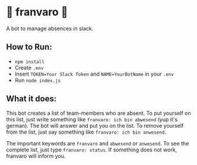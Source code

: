 # :palm_tree: franvaro :palm_tree:
A bot to manage absences in slack.

## How to Run:
* `npm install`
* Create `.env`
* Insert `TOKEN=Your Slack Token` and `NAME=YourBotName` in your `.env`
* Run `node index.js`

## What it does:
This bot creates a list of team-members who are absent. To put yourself on this list, just write something like `franvaro: ich bin abwesend` (yup it's german). The bot will answer and put you on the list. To remove yourself from the list, just say something like `franvaro: ich bin anwesend`.

The important keywords are `franvaro` and `abwesend` or `anwesend`. To see the complete list, just type `franvaro: status`. If something does not work, franvaro will inform you.
